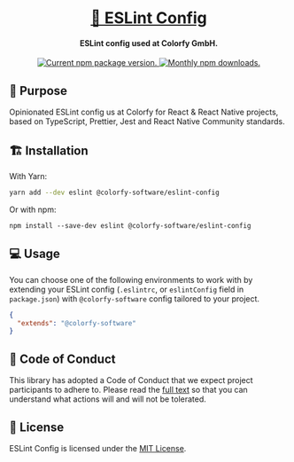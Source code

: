 <h1 align="center">
  <a href="https://colorfy-software.gitbook.io/eslint-config/" target="_blank" rel="noopener noreferrer">
    🔬 ESLint Config
  </a>
</h1>

<h4 align="center">
  <strong>ESLint config used at Colorfy GmbH.</strong>
</h4>

<p align="center">
  <!-- <a href="https://github.com/colorfy-software/eslint-config/actions">
    <img src="https://github.com/colorfy-software/eslint-config/workflows/Test%20Suite/badge.svg?branch=main" alt="Current GitHub Actions build status." />
  </a> -->
  <a href="https://www.npmjs.org/package/@colorfy-software/eslint-config">
    <img src="https://badge.fury.io/js/%40colorfy-software%2Feslint-config.svg" alt="Current npm package version." />
  </a>
  <a href="https://www.npmjs.org/package/@colorfy-software/eslint-config">
    <img src="https://img.shields.io/npm/dm/@colorfy-software/eslint-config.svg?maxAge=2592000" alt="Monthly npm downloads." />
  </a>
</p>

## 🎯 Purpose

Opinionated ESLint config us at Colorfy for React & React Native projects, based on TypeScript, Prettier, Jest and React
Native Community standards.

## 🏗️ Installation

With Yarn:

```bash
yarn add --dev eslint @colorfy-software/eslint-config
```

Or with npm:

```
npm install --save-dev eslint @colorfy-software/eslint-config
```

## 💻 Usage

You can choose one of the following environments to work with by extending your ESLint config (`.eslintrc`, or `eslintConfig` field in `package.json`) with `@colorfy-software` config tailored to your project.

```json
{
  "extends": "@colorfy-software"
}
```

## 💖 Code of Conduct

This library has adopted a Code of Conduct that we expect project participants to adhere to. Please read the [full text](https://github.com/colorfy-software/eslint-config/blob/main/CODE_OF_CONDUCT.md) so that you can understand what actions will and will not be tolerated.

## 📰 License

ESLint Config is licensed under the [MIT License](https://github.com/colorfy-software/eslint-config/blob/main/LICENSE).

